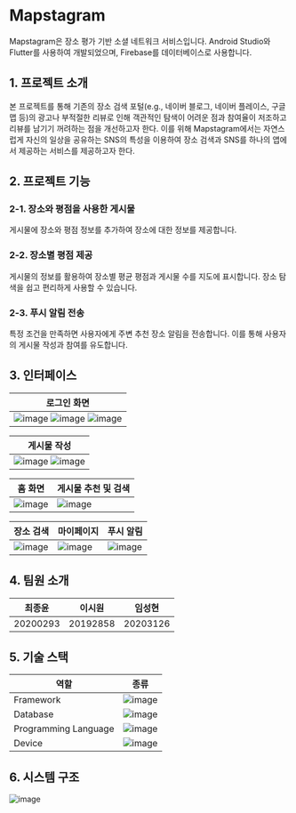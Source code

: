 # Mapstagram
Mapstagram은 장소 평가 기반 소셜 네트워크 서비스입니다. Android Studio와 Flutter를 사용하여 개발되었으며, Firebase를 데이터베이스로 사용합니다.

## 1. 프로젝트 소개
본 프로젝트를 통해 기존의 장소 검색 포털(e.g., 네이버 블로그, 네이버 플레이스, 구글맵 등)의 광고나 부적절한 리뷰로 인해 객관적인 탐색이 어려운 점과 참여율이 저조하고 리뷰를 남기기 꺼려하는 점을 개선하고자 한다. 이를 위해 Mapstagram에서는 자연스럽게 자신의 일상을 공유하는 SNS의 특성을 이용하여 장소 검색과 SNS를 하나의 앱에서 제공하는 서비스를 제공하고자 한다. 

## 2. 프로젝트 기능
### 2-1. 장소와 평점을 사용한 게시물
게시물에 장소와 평점 정보를 추가하여 장소에 대한 정보를 제공합니다.

### 2-2. 장소별 평점 제공
게시물의 정보를 활용하여 장소별 평균 평점과 게시물 수를 지도에 표시합니다. 장소 탐색을 쉽고 편리하게 사용할 수 있습니다.

### 2-3. 푸시 알림 전송
특정 조건을 만족하면 사용자에게 주변 추천 장소 알림을 전송합니다. 이를 통해 사용자의 게시물 작성과 참여를 유도합니다.

## 3. 인터페이스
| 로그인 화면 |
|------|
|![image](https://github.com/Jongyoon-Choi/mapstagram/assets/129063106/0507c96f-a494-4cda-89ff-e8dc656de542) ![image](https://github.com/Jongyoon-Choi/mapstagram/assets/129063106/f297fe23-ac11-4047-bb09-595b8ee8f171) ![image](https://github.com/Jongyoon-Choi/mapstagram/assets/129063106/6694578f-d564-4db6-9250-9788d42c3dba)|

| 게시물 작성 |
|------|
| ![image](https://github.com/Jongyoon-Choi/mapstagram/assets/129063106/551b1a71-995f-45d0-9da0-18781f218a94) ![image](https://github.com/Jongyoon-Choi/mapstagram/assets/129063106/129142d0-e6f6-4368-a8a8-4fe44e84e589)|

| 홈 화면 | 게시물 추천 및 검색  |
|------|------|
| ![image](https://github.com/Jongyoon-Choi/mapstagram/assets/129063106/494268a4-f572-451a-bb84-244366903920) | ![image](https://github.com/Jongyoon-Choi/mapstagram/assets/129063106/0c2f758f-6a61-46d9-9fb3-b64e8b335b69) | ![image](https://github.com/Jongyoon-Choi/mapstagram/assets/129063106/fa2a350a-b2ad-4cd2-800d-d26f03dd2379) |

| 장소 검색 | 마이페이지 | 푸시 알림 |
|------|------|------|
| ![image](https://github.com/Jongyoon-Choi/mapstagram/assets/129063106/fa2a350a-b2ad-4cd2-800d-d26f03dd2379) | ![image](https://github.com/Jongyoon-Choi/mapstagram/assets/129063106/11e0b766-b1b0-49d6-b144-e7fd794f3858) | ![image](https://github.com/Jongyoon-Choi/mapstagram/assets/129063106/80c08a0b-f98f-453b-9b82-ef331eed6777) |

## 4. 팀원 소개
| 최종윤 | 이시원 | 임성현 |
|------|------|------|
| 20200293 | 20192858 | 20203126 |

## 5. 기술 스택
| 역할 | 종류 |
|------|------|
| Framework | ![image](https://camo.githubusercontent.com/df7ab2a6c45b04e44de2c8641ef87cba4617625cd31935efb57721a4e0a351b2/68747470733a2f2f696d672e736869656c64732e696f2f62616467652f466c75747465722d3032353639423f7374796c653d666f722d7468652d6261646765266c6f676f3d666c7574746572266c6f676f436f6c6f723d7768697465) |
| Database | ![image](https://camo.githubusercontent.com/94157aefeada12eba9df1b8ee0e62f44b062486cf3166941ec801b93aa747ee9/68747470733a2f2f696d672e736869656c64732e696f2f62616467652f46697265626173652d4646434132382e7376673f267374796c653d666f722d7468652d6261646765266c6f676f3d4669726562617365266c6f676f436f6c6f723d7768697465) |
| Programming Language | ![image](https://camo.githubusercontent.com/2081d92c054dbf7eec9521ade73051ed66fb9ccffb53e33213585fbf23ec2d52/68747470733a2f2f696d672e736869656c64732e696f2f62616467652f446172742d3031373543323f7374796c653d666f722d7468652d6261646765266c6f676f3d64617274266c6f676f436f6c6f723d7768697465) |
| Device | ![image](https://camo.githubusercontent.com/611f645753539e9348c8e98c2699b360cc9fa726a59c49b25893b511bd488df9/68747470733a2f2f696d672e736869656c64732e696f2f62616467652f416e64726f69642d34413835333f7374796c653d666f722d7468652d6261646765266c6f676f3d416e64726f6964266c6f676f436f6c6f723d7768697465) |

## 6. 시스템 구조
![image](https://github.com/Jongyoon-Choi/mapstagram/assets/129063106/c9c8da7d-3db6-4c7b-93fd-3aefba0f6a60)
